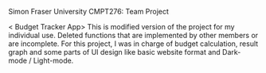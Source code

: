 Simon Fraser University CMPT276: Team Project

< Budget Tracker App> 
This is modified version of the project for my individual use. 
Deleted functions that are implemented by other members or are incomplete. 
For this project, I was in charge of budget calculation, result graph 
and some parts of UI design like basic website format and Dark-mode / Light-mode.
